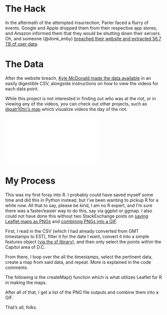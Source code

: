 The Hack
========

In the aftermath of the attempted insurrection, Parler faced a flurry of events. Google and Apple dropped them from their respective app stores, and Amazon informed them that they would be shutting down their servers. Oh, and someone (@donk\_enby) [breached their website and extracted 56.7 TB of user data](https://www.vice.com/en/article/n7vqew/the-hacker-who-archived-parler-explains-how-she-did-it-and-what-comes-next).

The Data
========

After the website breach, [Kyle McDonald made the data available](https://gist.github.com/kylemcdonald/8fdabd6526924012c1f5afe538d7dc09) in an easily digestible CSV, alongside instructions on how to view the videos for each data point.

While this project is not interested in finding out _who_ was at the riot, or in viewing any of the videos, you can check out other projects, such as [@patr10tic’s map](https://thepatr10t.github.io/yall-Qaeda/) which visualize videos the day of the riot.

<iframe src="/assets/img/riot/parler.mp4" frameborder="0"> </iframe>

My Process
==========

This was my first foray into R. I probably could have saved myself some time and did this in Python instead, but I’ve been wanting to pickup R for a while now. All that to say, please be kind, I am no R expert, and I’m sure there was a faster/easier way to do this, say via ggplot or ggmap. I also could not have done this without two StackExchange posts on [saving Leaflet maps as PNGs](https://stackoverflow.com/questions/31336898/how-to-save-leaflet-in-r-map-as-png-or-jpg-file) and [combining PNGs into a GIF](https://stackoverflow.com/questions/56389470/convert-multiple-png-to-gif-as-an-animation-in-r).

First, I read in the CSV (which I had already converted from GMT timestamps to EST), filter it for the date I want, convert it into a simple features object ([via the sf library](https://r-spatial.github.io/sf/)), and then only select the points within the Capitol area of D.C.

<script src="https://gist.github.com/freestok/3a6876979c074939142b90640a1505b8.js"></script>

From there, I loop over the all the timestamps, select the pertinent data, create a map from said data, and repeat. More is explained in the code comments.

<script src="https://gist.github.com/freestok/d94477566fe066163459e2790490be3b.js"></script>

The following is the createMap() function which is what utilizes Leaflet for R in making the maps.

<script src="https://gist.github.com/freestok/b9a3a2833fcb69a2e8df4f3d5dd19987.js"></script>

After all of that, I get a list of the PNG file outputs and combine them into a GIF.

<script src="https://gist.github.com/freestok/7b0aabbdc2986e89a1f16bc2200282fa.js"></script>

That’s all, folks.